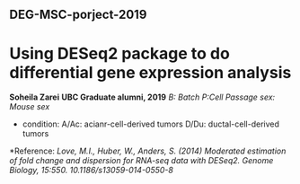 ## DEG-MSC-porject-2019
# Using DESeq2 package to do differential gene expression analysis
**Soheila Zarei**
**UBC Graduate alumni, 2019**
*B: Batch*
*P:Cell Passage*
*sex: Mouse sex*
* condition: A/Ac: acianr-cell-derived tumors
             D/Du: ductal-cell-derived tumors
           
*Reference:
*Love, M.I., Huber, W., Anders, S. (2014) Moderated estimation of fold change and dispersion for RNA-seq data with DESeq2. Genome Biology, 15:550. 10.1186/s13059-014-0550-8*

